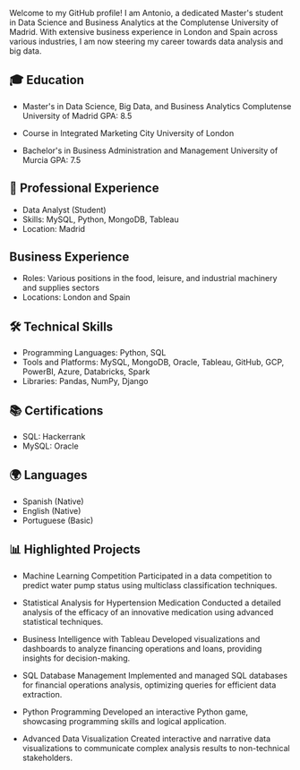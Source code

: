 Welcome to my GitHub profile! I am Antonio, a dedicated Master's student in Data Science and Business Analytics at the Complutense University of Madrid. With extensive business experience in London and Spain across various industries, I am now steering my career towards data analysis and big data.

## 🎓 Education
- Master's in Data Science, Big Data, and Business Analytics
Complutense University of Madrid
GPA: 8.5

- Course in Integrated Marketing
City University of London

- Bachelor's in Business Administration and Management
University of Murcia
GPA: 7.5

## 💼 Professional Experience
- Data Analyst (Student)
- Skills: MySQL, Python, MongoDB, Tableau
- Location: Madrid

## Business Experience
- Roles: Various positions in the food, leisure, and industrial machinery and supplies sectors
- Locations: London and Spain

## 🛠️ Technical Skills
- Programming Languages: Python, SQL
- Tools and Platforms: MySQL, MongoDB, Oracle, Tableau, GitHub, GCP, PowerBI, Azure, Databricks, Spark
- Libraries: Pandas, NumPy, Django
## 📚 Certifications
- SQL: Hackerrank
- MySQL: Oracle
## 🌍 Languages
- Spanish (Native)
- English (Native)
- Portuguese (Basic)
## 📊 Highlighted Projects
- Machine Learning Competition
Participated in a data competition to predict water pump status using multiclass classification techniques.

- Statistical Analysis for Hypertension Medication
Conducted a detailed analysis of the efficacy of an innovative medication using advanced statistical techniques.

- Business Intelligence with Tableau
Developed visualizations and dashboards to analyze financing operations and loans, providing insights for decision-making.

- SQL Database Management
Implemented and managed SQL databases for financial operations analysis, optimizing queries for efficient data extraction.

- Python Programming
Developed an interactive Python game, showcasing programming skills and logical application.

- Advanced Data Visualization
Created interactive and narrative data visualizations to communicate complex analysis results to non-technical stakeholders.
